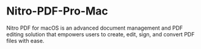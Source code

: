 # Nitro-PDF-Pro-Mac
Nitro PDF for macOS is an advanced document management and PDF editing solution that empowers users to create, edit, sign, and convert PDF files with ease.
